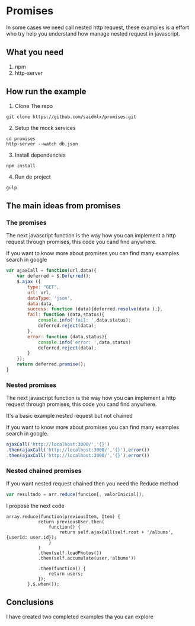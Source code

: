 # Promises
In some cases we need call nested http request, these examples is a effort who try help you understand how manage nested request in javascript.

## What you need
1. npm
2. http-server

## How run the example

1. Clone The repo
```
git clone https://github.com/saidmlx/promises.git
```
2. Setup the mock services 
```
cd promises
http-server --watch db.json
```
3. Install dependencies
```
npm install
```
4. Run de project
```
gulp
```
## The main ideas from promises

### The promises
The next javascript function is the way how you can implement a http request through promises, this code you cand find anywhere.

If you want to know more about promises you can find many examples search in google
```javascript
var ajaxCall = function(url,data){
	var deferred = $.Deferred();
	$.ajax ({
	   	type: "GET",
	   	url: url,
	   	dataType: 'json', 
	   	data:data,
	   	success: function (data){deferred.resolve(data );},
	   	fail: function (data,status){ 
	   		console.info('fail: ',data,status);
	   		deferred.reject(data); 
	   	},
	   	error: function (data,status){ 
	   		console.info('error: ',data,status)
	   		deferred.reject(data); 
	   	}
	});
	return deferred.promise();
}
```
### Nested promises
The next javascript function is the way how you can implement a http request through promises, this code you cand find anywhere.

It's a basic example nested request but not chained

If you want to know more about promises you can find many examples search in google.

```javascript
ajaxCall('http://localhost:3000/','{}')
.then(ajaxCall('http://localhost:3000/','{}'),error())
.then(ajaxCall('http://localhost:3000/','{}'),error())
```

### Nested chained promises
If you want nested request chained then you need the Reduce method

```javascript
var resultado = arr.reduce(funcion[, valorInicial]);
```
I propose the next code 
```
array.reduce(function(previousItem, Item) {
	  		return previousUser.then(
	  			function() {
	          		return self.ajaxCall(self.root + '/albums', {userId: user.id});
	      		}
	      	)
	      	.then(self.loadPhotos())	
	  		.then(self.accumulate(user,'albums'))

	  		.then(function() {
	            return users;
	        });
	  	},$.when());
```

## Conclusions
I have created two completed examples tha you can explore 



